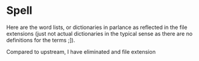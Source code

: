 # Spell

Here are the word lists, or dictionaries in parlance as reflected in the file extensions (just not actual dictionaries in the typical sense as there are no definitions for the terms ;]).

Compared to upstream, I have eliminated
and file extension
